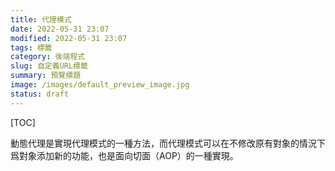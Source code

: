 ```yaml
---
title: 代理模式
date: 2022-05-31 23:07
modified: 2022-05-31 23:07
tags: 標籤
category: 後端程式
slug: 自定義URL標籤
summary: 預覽標題
image: /images/default_preview_image.jpg
status: draft
---
```


[TOC]

動態代理是實現代理模式的一種方法，而代理模式可以在不修改原有對象的情況下爲對象添加新的功能，也是面向切面（AOP）的一種實現。